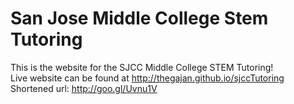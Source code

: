 # San Jose Middle College Stem Tutoring 
This is the website for the SJCC Middle College STEM Tutoring! <br>
Live website can be found at http://thegajan.github.io/sjccTutoring <br>
Shortened url: http://goo.gl/Uvnu1V
